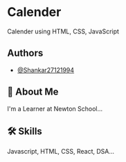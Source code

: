 
# Calender

 Calender using HTML, CSS, JavaScript


## Authors

- [@Shankar27121994](https://github.com/Shankar27121994)


## 🚀 About Me
I'm a Learner at Newton School...


## 🛠 Skills
Javascript, HTML, CSS, React, DSA...

